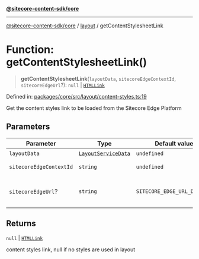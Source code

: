 [**@sitecore-content-sdk/core**](../../README.md)

***

[@sitecore-content-sdk/core](../../README.md) / [layout](../README.md) / getContentStylesheetLink

# Function: getContentStylesheetLink()

> **getContentStylesheetLink**(`layoutData`, `sitecoreEdgeContextId`, `sitecoreEdgeUrl`?): `null` \| [`HTMLLink`](../../index/type-aliases/HTMLLink.md)

Defined in: [packages/core/src/layout/content-styles.ts:19](https://github.com/Sitecore/content-sdk/blob/7a8762cba8d2433002de71e21a5ba27c55dcfe57/packages/core/src/layout/content-styles.ts#L19)

Get the content styles link to be loaded from the Sitecore Edge Platform

## Parameters

| Parameter | Type | Default value | Description |
| ------ | ------ | ------ | ------ |
| `layoutData` | [`LayoutServiceData`](../interfaces/LayoutServiceData.md) | `undefined` | Layout service data |
| `sitecoreEdgeContextId` | `string` | `undefined` | Sitecore Edge Context ID |
| `sitecoreEdgeUrl`? | `string` | `SITECORE_EDGE_URL_DEFAULT` | Sitecore Edge Platform URL. Default is https://edge-platform.sitecorecloud.io |

## Returns

`null` \| [`HTMLLink`](../../index/type-aliases/HTMLLink.md)

content styles link, null if no styles are used in layout
